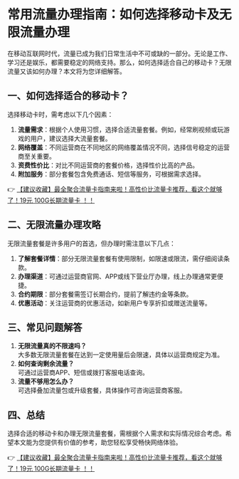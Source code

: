 # 常用流量办理指南：如何选择移动卡及无限流量办理

在移动互联网时代，流量已成为我们日常生活中不可或缺的一部分。无论是工作、学习还是娱乐，都需要稳定的网络支持。那么，如何选择适合自己的移动卡？无限流量又该如何办理？本文将为您详细解答。

## 一、如何选择适合的移动卡？

选择移动卡时，需考虑以下几个因素：

1. **流量需求**：根据个人使用习惯，选择合适流量套餐。例如，经常刷视频或玩游戏的用户，建议选择大流量套餐。
2. **网络覆盖**：不同运营商在不同地区的网络覆盖情况不同，选择信号稳定的运营商至关重要。
3. **资费性价比**：对比不同运营商的套餐价格，选择性价比高的产品。
4. **附加服务**：部分套餐包含免费通话、短信等服务，可根据需求选择。

👉 [【建议收藏】最全聚合流量卡指南来啦！高性价比流量卡推荐，看这个就够了！19元 100G长期流量卡 ！！](https://bit.ly/Liuliangka)

## 二、无限流量办理攻略

无限流量套餐是许多用户的首选，但办理时需注意以下几点：

1. **了解套餐详情**：部分无限流量套餐有使用限制，如限速或限流，需仔细阅读条款。
2. **办理渠道**：可通过运营商官网、APP或线下营业厅办理，线上办理通常更便捷。
3. **合约期限**：部分套餐需签订长期合约，提前了解违约金等条款。
4. **优惠活动**：关注运营商的优惠活动，如新用户专享折扣或赠送流量等。

## 三、常见问题解答

1. **无限流量真的不限速吗？**  
   大多数无限流量套餐在达到一定使用量后会限速，具体以运营商规定为准。
2. **如何查询剩余流量？**  
   可通过运营商APP、短信或拨打客服电话查询。
3. **流量不够用怎么办？**  
   可选择叠加流量包或升级套餐，具体操作可咨询运营商客服。

## 四、总结

选择合适的移动卡和办理无限流量套餐，需根据个人需求和实际情况综合考虑。希望本文能为您提供有价值的参考，助您轻松享受畅快网络体验。

👉 [【建议收藏】最全聚合流量卡指南来啦！高性价比流量卡推荐，看这个就够了！19元 100G长期流量卡 ！！](https://bit.ly/Liuliangka)
